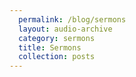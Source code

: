 ```yaml
---
  permalink: /blog/sermons
  layout: audio-archive
  category: sermons
  title: Sermons
  collection: posts
---
```

